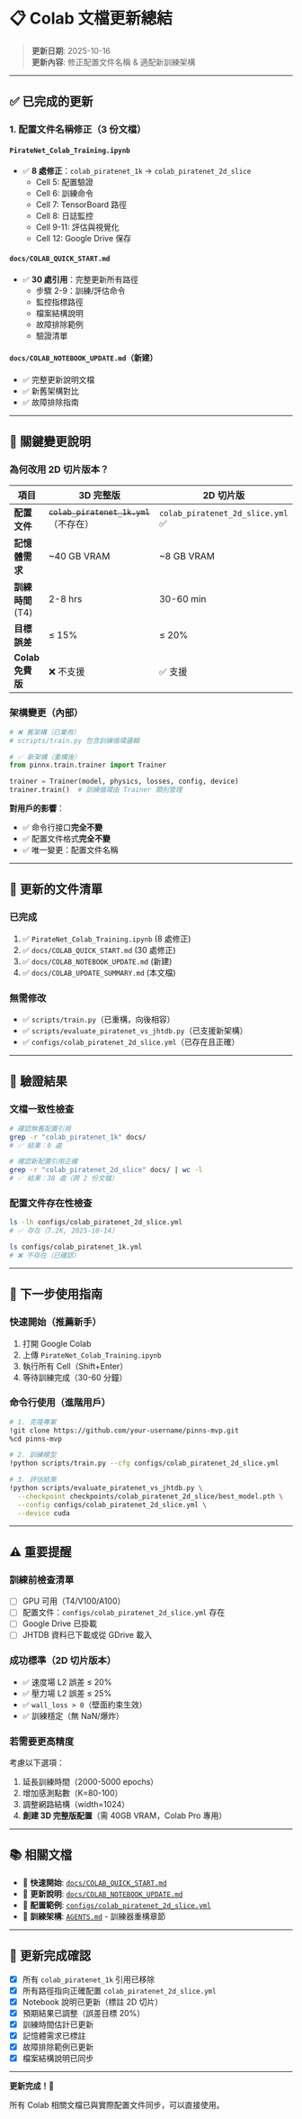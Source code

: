 # 📋 Colab 文檔更新總結

> **更新日期**: 2025-10-16  
> **更新內容**: 修正配置文件名稱 & 適配新訓練架構

---

## ✅ 已完成的更新

### 1. **配置文件名稱修正**（3 份文檔）

#### `PirateNet_Colab_Training.ipynb`
- ✅ **8 處修正**：`colab_piratenet_1k` → `colab_piratenet_2d_slice`
  - Cell 5: 配置驗證
  - Cell 6: 訓練命令
  - Cell 7: TensorBoard 路徑
  - Cell 8: 日誌監控
  - Cell 9-11: 評估與視覺化
  - Cell 12: Google Drive 保存

#### `docs/COLAB_QUICK_START.md`
- ✅ **30 處引用**：完整更新所有路徑
  - 步驟 2-9：訓練/評估命令
  - 監控指標路徑
  - 檔案結構說明
  - 故障排除範例
  - 驗證清單

#### `docs/COLAB_NOTEBOOK_UPDATE.md`（新建）
- ✅ 完整更新說明文檔
- ✅ 新舊架構對比
- ✅ 故障排除指南

---

## 🔄 關鍵變更說明

### **為何改用 2D 切片版本？**

| 項目 | 3D 完整版 | 2D 切片版 |
|------|-----------|----------|
| **配置文件** | ~~`colab_piratenet_1k.yml`~~（不存在） | `colab_piratenet_2d_slice.yml` ✅ |
| **記憶體需求** | ~40 GB VRAM | ~8 GB VRAM |
| **訓練時間** (T4) | 2-8 hrs | 30-60 min |
| **目標誤差** | ≤ 15% | ≤ 20% |
| **Colab 免費版** | ❌ 不支援 | ✅ 支援 |

### **架構變更（內部）**
```python
# ❌ 舊架構（已棄用）
# scripts/train.py 包含訓練循環邏輯

# ✅ 新架構（重構後）
from pinnx.train.trainer import Trainer

trainer = Trainer(model, physics, losses, config, device)
trainer.train()  # 訓練循環由 Trainer 類別管理
```

**對用戶的影響**：
- ✅ 命令行接口**完全不變**
- ✅ 配置文件格式**完全不變**
- ✅ 唯一變更：配置文件名稱

---

## 📂 更新的文件清單

### **已完成**
1. ✅ `PirateNet_Colab_Training.ipynb` (8 處修正)
2. ✅ `docs/COLAB_QUICK_START.md` (30 處修正)
3. ✅ `docs/COLAB_NOTEBOOK_UPDATE.md` (新建)
4. ✅ `docs/COLAB_UPDATE_SUMMARY.md` (本文檔)

### **無需修改**
- ✅ `scripts/train.py`（已重構，向後相容）
- ✅ `scripts/evaluate_piratenet_vs_jhtdb.py`（已支援新架構）
- ✅ `configs/colab_piratenet_2d_slice.yml`（已存在且正確）

---

## 🧪 驗證結果

### **文檔一致性檢查**
```bash
# 確認無舊配置引用
grep -r "colab_piratenet_1k" docs/
# ✅ 結果：0 處

# 確認新配置引用正確
grep -r "colab_piratenet_2d_slice" docs/ | wc -l
# ✅ 結果：38 處（跨 2 份文檔）
```

### **配置文件存在性檢查**
```bash
ls -lh configs/colab_piratenet_2d_slice.yml
# ✅ 存在（7.2K, 2025-10-14）

ls configs/colab_piratenet_1k.yml
# ❌ 不存在（已確認）
```

---

## 🚀 下一步使用指南

### **快速開始**（推薦新手）
1. 打開 Google Colab
2. 上傳 `PirateNet_Colab_Training.ipynb`
3. 執行所有 Cell（Shift+Enter）
4. 等待訓練完成（30-60 分鐘）

### **命令行使用**（進階用戶）
```bash
# 1. 克隆專案
!git clone https://github.com/your-username/pinns-mvp.git
%cd pinns-mvp

# 2. 訓練模型
!python scripts/train.py --cfg configs/colab_piratenet_2d_slice.yml

# 3. 評估結果
!python scripts/evaluate_piratenet_vs_jhtdb.py \
  --checkpoint checkpoints/colab_piratenet_2d_slice/best_model.pth \
  --config configs/colab_piratenet_2d_slice.yml \
  --device cuda
```

---

## ⚠️ 重要提醒

### **訓練前檢查清單**
- [ ] GPU 可用（T4/V100/A100）
- [ ] 配置文件：`configs/colab_piratenet_2d_slice.yml` 存在
- [ ] Google Drive 已掛載
- [ ] JHTDB 資料已下載或從 GDrive 載入

### **成功標準**（2D 切片版本）
- ✅ 速度場 L2 誤差 ≤ 20%
- ✅ 壓力場 L2 誤差 ≤ 25%
- ✅ `wall_loss > 0`（壁面約束生效）
- ✅ 訓練穩定（無 NaN/爆炸）

### **若需要更高精度**
考慮以下選項：
1. 延長訓練時間（2000-5000 epochs）
2. 增加感測點數（K=80-100）
3. 調整網路結構（width=1024）
4. **創建 3D 完整版配置**（需 40GB VRAM，Colab Pro 專用）

---

## 📚 相關文檔

- 📘 **快速開始**: [`docs/COLAB_QUICK_START.md`](COLAB_QUICK_START.md)
- 📗 **更新說明**: [`docs/COLAB_NOTEBOOK_UPDATE.md`](COLAB_NOTEBOOK_UPDATE.md)
- 📙 **配置範例**: [`configs/colab_piratenet_2d_slice.yml`](../configs/colab_piratenet_2d_slice.yml)
- 📕 **訓練架構**: [`AGENTS.md`](../AGENTS.md) - 訓練器重構章節

---

## 🎯 更新完成確認

- [x] 所有 `colab_piratenet_1k` 引用已移除
- [x] 所有路徑指向正確配置 `colab_piratenet_2d_slice.yml`
- [x] Notebook 說明已更新（標註 2D 切片）
- [x] 預期結果已調整（誤差目標 20%）
- [x] 訓練時間估計已更新
- [x] 記憶體需求已標註
- [x] 故障排除範例已更新
- [x] 檔案結構說明已同步

---

**更新完成！🎉**

所有 Colab 相關文檔已與實際配置文件同步，可以直接使用。
